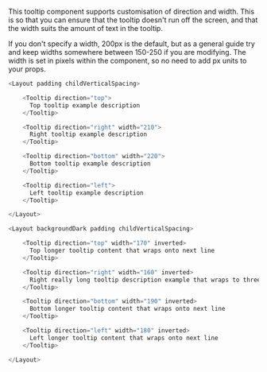 This tooltip component supports customisation of direction and width. This is so that you can ensure that the tooltip doesn't run off the screen, and that the width suits the amount of text in the tooltip.

If you don't specify a width, 200px is the default, but as a general guide try and keep widths somewhere between 150-250 if you are modifying. The width is set in pixels within the component, so no need to add px units to your props.

```js
<Layout padding childVerticalSpacing>

    <Tooltip direction="top">
      Top tooltip example description
    </Tooltip>

    <Tooltip direction="right" width="210">
      Right tooltip example description
    </Tooltip>

    <Tooltip direction="bottom" width="220">
      Bottom tooltip example description
    </Tooltip>

    <Tooltip direction="left">
      Left tooltip example description
    </Tooltip>

</Layout>

<Layout backgroundDark padding childVerticalSpacing>

    <Tooltip direction="top" width="170" inverted>
      Top longer tooltip content that wraps onto next line
    </Tooltip>

    <Tooltip direction="right" width="160" inverted>
      Right really long tooltip description example that wraps to three lines
    </Tooltip>

    <Tooltip direction="bottom" width="190" inverted>
      Bottom longer tooltip content that wraps onto next line
    </Tooltip>

    <Tooltip direction="left" width="180" inverted>
      Left longer tooltip content that wraps onto next line
    </Tooltip>

</Layout>
```
